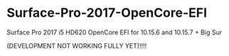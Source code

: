 # Surface-Pro-2017-OpenCore-EFI
Surface Pro 2017 i5 HD620 OpenCore EFI for 10.15.6 and 10.15.7 + Big Sur


(DEVELOPMENT NOT WORKING FULLY YET)!!!!
